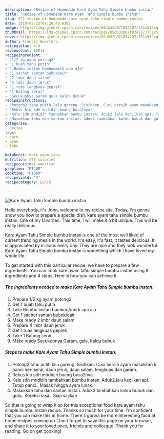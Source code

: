 ```yaml
---
description: "Recipe of Homemade Kare Ayam Tahu Simple bumbu instan"
title: "Recipe of Homemade Kare Ayam Tahu Simple bumbu instan"
slug: 672-recipe-of-homemade-kare-ayam-tahu-simple-bumbu-instan
date: 2020-09-22T08:26:43.638Z
image: https://img-global.cpcdn.com/recipes/89db32b07f034207/751x532cq70/kare-ayam-tahu-simple-bumbu-instan-foto-resep-utama.jpg
thumbnail: https://img-global.cpcdn.com/recipes/89db32b07f034207/751x532cq70/kare-ayam-tahu-simple-bumbu-instan-foto-resep-utama.jpg
cover: https://img-global.cpcdn.com/recipes/89db32b07f034207/751x532cq70/kare-ayam-tahu-simple-bumbu-instan-foto-resep-utama.jpg
author: Francis Guerrero
ratingvalue: 4.9
reviewcount: 10011
recipeingredient:
- "1/2 kg ayam potong2"
- "1 buah tahu putih"
- " Bumbu instan bamboomerk apa aja"
- "1 sachet santan bubukcair"
- "2 lmbr daun salam"
- "4 lmbr daun jeruk"
- "1 ruas lengkuas geprek"
- "1 Batang serai"
- "Secukupnya Garam gula kaldu bubuk"
recipeinstructions:
- "Potong2 tahu putih lalu goreng. Sisihkan. Cuci bersih ayam masukkan k panci beri serai, daun jeruk, daun salam, lengkuas dan garam."
- "Rebus klo sdh mndidih buang busa2nya"
- "Kalo sdh mndidih tambahkan bumbu instan. Aduk2.lalu kecilkan api. Tutup panci.. Masak hingga ayam lunak."
- "Masukkan tahu dan santan instan. Aduk2 tambahkan kaldu bubuk dan gula.. Koreksi rasa.. Siap sajikan"
categories:
- Recipe
tags:
- kare
- ayam
- tahu

katakunci: kare ayam tahu 
nutrition: 246 calories
recipecuisine: American
preptime: "PT40M"
cooktime: "PT36M"
recipeyield: "4"
recipecategory: Lunch

---
```



![Kare Ayam Tahu Simple bumbu instan](https://img-global.cpcdn.com/recipes/89db32b07f034207/751x532cq70/kare-ayam-tahu-simple-bumbu-instan-foto-resep-utama.jpg)

Hello everybody, it's John, welcome to my recipe site. Today, I'm gonna show you how to prepare a special dish, kare ayam tahu simple bumbu instan. One of my favorites. This time, I will make it a bit unique. This will be really delicious.



Kare Ayam Tahu Simple bumbu instan is one of the most well liked of current trending meals in the world. It's easy, it's fast, it tastes delicious. It is appreciated by millions every day. They are nice and they look wonderful. Kare Ayam Tahu Simple bumbu instan is something which I have loved my whole life.


To get started with this particular recipe, we have to prepare a few ingredients. You can cook kare ayam tahu simple bumbu instan using 9 ingredients and 4 steps. Here is how you can achieve it.

<!--inarticleads1-->

##### The ingredients needed to make Kare Ayam Tahu Simple bumbu instan:

1. Prepare 1/2 kg ayam potong2
1. Get 1 buah tahu putih
1. Take  Bumbu instan bamboo/merk apa aja
1. Get 1 sachet santan bubuk/cair
1. Make ready 2 lmbr daun salam
1. Prepare 4 lmbr daun jeruk
1. Get 1 ruas lengkuas geprek
1. Take 1 Batang serai
1. Make ready Secukupnya Garam, gula, kaldu bubuk




<!--inarticleads2-->

##### Steps to make Kare Ayam Tahu Simple bumbu instan:

1. Potong2 tahu putih lalu goreng. Sisihkan. Cuci bersih ayam masukkan k panci beri serai, daun jeruk, daun salam, lengkuas dan garam.
1. Rebus klo sdh mndidih buang busa2nya
1. Kalo sdh mndidih tambahkan bumbu instan. Aduk2.lalu kecilkan api. Tutup panci.. Masak hingga ayam lunak.
1. Masukkan tahu dan santan instan. Aduk2 tambahkan kaldu bubuk dan gula.. Koreksi rasa.. Siap sajikan




So that is going to wrap it up for this exceptional food kare ayam tahu simple bumbu instan recipe. Thanks so much for your time. I'm confident that you can make this at home. There's gonna be more interesting food at home recipes coming up. Don't forget to save this page on your browser, and share it to your loved ones, friends and colleague. Thank you for reading. Go on get cooking!
